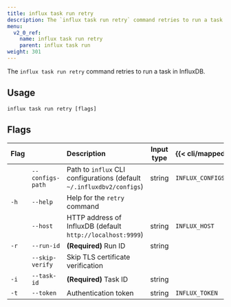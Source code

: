 ```yaml
---
title: influx task run retry
description: The `influx task run retry` command retries to run a task in InfluxDB.
menu:
  v2_0_ref:
    name: influx task run retry
    parent: influx task run
weight: 301
---
```


The `influx task run retry` command retries to run a task in InfluxDB.

## Usage
```
influx task run retry [flags]
```

## Flags
| Flag |                  | Description                                                           | Input type  | {{< cli/mapped >}}   |
|:---- |:---              |:-----------                                                           |:----------: |:------------------   |
|      | `--configs-path` | Path to `influx` CLI configurations (default `~/.influxdbv2/configs`) | string      |`INFLUX_CONFIGS_PATH` |
| `-h` | `--help`         | Help for the `retry` command                                          |             |                      |
|      | `--host`         | HTTP address of InfluxDB (default `http://localhost:9999`)            | string      | `INFLUX_HOST`        |
| `-r` | `--run-id`       | **(Required)** Run ID                                                 | string      |                      |
|      | `--skip-verify`  | Skip TLS certificate verification                                     |             |                      |
| `-i` | `--task-id`      | **(Required)** Task ID                                                | string      |                      |
| `-t` | `--token`        | Authentication token                                                  | string      | `INFLUX_TOKEN`       |
